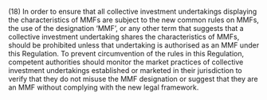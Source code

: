 (18) In order to ensure that all collective investment undertakings displaying the characteristics of MMFs are subject to the new common rules on MMFs, the use of the designation ‘MMF’, or any other term that suggests that a collective investment undertaking shares the characteristics of MMFs, should be prohibited unless that undertaking is authorised as an MMF under this Regulation. To prevent circumvention of the rules in this Regulation, competent authorities should monitor the market practices of collective investment undertakings established or marketed in their jurisdiction to verify that they do not misuse the MMF designation or suggest that they are an MMF without complying with the new legal framework.